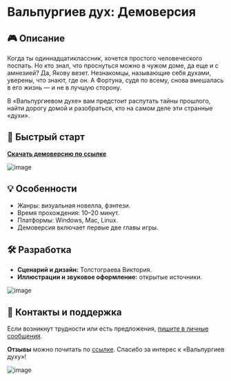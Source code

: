 # Вальпургиев дух: Демоверсия

## 🎮 Описание

Когда ты одиннадцатиклассник, хочется простого человеческого поспать. Но кто знал, что проснуться можно в чужом доме, да еще и с амнезией?
Да, Якову везет. Незнакомцы, называющие себя духами, уверены, что знают, где он. А Фортуна, судя по всему, снова вмешалась в его жизнь — и не в лучшую сторону.

В «Вальпургиевом духе» вам предстоит распутать тайны прошлого, найти дорогу домой и разобраться, кто на самом деле эти странные «духи».

## 🚀 Быстрый старт
[**Скачать демоверсию по ссылке**](https://disk.yandex.ru/d/aeB6sLhh...)

![image](https://github.com/user-attachments/assets/d0cf4797-3cbd-4819-9368-ed2c8a0de237)

## 💡 Особенности

* Жанры: визуальная новелла, фэнтези.
* Время прохождения: 10–20 минут.
* Платформы: Windows, Mac, Linux.
* Демоверсия включает первые две главы игры.

## 🛠️ Разработка

* **Сценарий и дизайн:** Толстограева Виктория.
* **Иллюстрации и звуковое оформление:** открытые источники.

![image](https://github.com/user-attachments/assets/86166542-8bc2-434f-bb4f-e20573696363)

## 📝 Контакты и поддержка

Если возникнут трудности или есть предложения, [пишите в личные сообщения](https://vk.com/gray_strong_mousy).

**Отзывы** можно почитать по [ссылке](https://vk.com/wall230441658_4590). Спасибо за интерес к «Вальпургиев духу»!

![image](https://github.com/user-attachments/assets/95c86b5c-cdfc-43e8-8f28-fbf90f55d99f)

